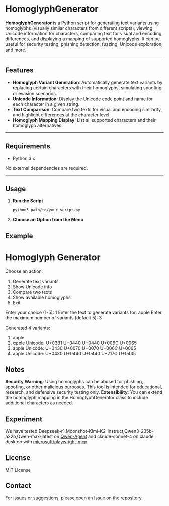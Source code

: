 # HomoglyphGenerator

**HomoglyphGenerator** is a Python script for generating text variants using homoglyphs (visually similar characters from different scripts), viewing Unicode information for characters, comparing text for visual and encoding differences, and displaying a mapping of supported homoglyphs. It can be useful for security testing, phishing detection, fuzzing, Unicode exploration, and more.

---

## Features

- **Homoglyph Variant Generation**: Automatically generate text variants by replacing certain characters with their homoglyphs, simulating spoofing or evasion scenarios.
- **Unicode Information**: Display the Unicode code point and name for each character in a given string.
- **Text Comparison**: Compare two texts for visual and encoding similarity, and highlight differences at the character level.
- **Homoglyph Mapping Display**: List all supported characters and their homoglyph alternatives.

---

## Requirements

- Python 3.x

No external dependencies are required.

---

## Usage

1. **Run the Script**

   ```bash
   python3 path/to/your_script.py
   
2. **Choose an Option from the Menu**


## Example

Homoglyph Generator
==================================================

Choose an action:
1. Generate text variants
2. Show Unicode info
3. Compare two texts
4. Show available homoglyphs
5. Exit

Enter your choice (1-5): 1
Enter the text to generate variants for: apple
Enter the maximum number of variants (default 5): 3

Generated 4 variants:
1. apple
2. αρрle
   Unicode: U+03B1 U+0440 U+0440 U+006C U+0065
3. аpple
   Unicode: U+0430 U+0070 U+0070 U+006C U+0065
4. аррⅼе
   Unicode: U+0430 U+0440 U+0440 U+217C U+0435


## Notes 

**Security Warning**: Using homoglyphs can be abused for phishing, spoofing, or other malicious purposes. This tool is intended for educational, research, and defensive security testing only.
**Extensibility**: You can extend the homoglyph mapping in the HomoglyphGenerator class to include additional characters as needed.

## Experiment

We have tested Deepseek-r1,Moonshot-Kimi-K2-Instruct,Qwen3-235b-a22b,Qwen-max-latest on [Qwen-Agent](https://github.com/QwenLM/Qwen-Agent)
and claude-sonnet-4 on claude desktop with [microsoft/playwright-mcp](https://github.com/microsoft/playwright-mcp)

## License

MIT License

## Contact

For issues or suggestions, please open an Issue on the repository.

